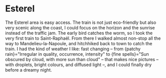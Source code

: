 # Esterel

The Esterel area is easy access. The train is not just eco-friendly but also very scenic along the coast, I could focus on the horizon and the sunrise instead of the traffic jam. The early bird catches the worm, so I took the very first train to Saint-Raphaël. From there I walked almost non-stop all the way to Mandelieu-la-Napoule, and hitchhiked back to town to catch the train. I had the kind of weather I like: fast changing – from {patchy rain}="Irregular in quality, occurrence, intensity" to {fine spells}="Sun obscured by cloud, with more sun than cloud" – that makes nice pictures – with droplets, bright colours, and diffused light –, and I could finally dry before a dreamy night.
